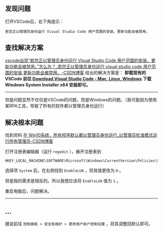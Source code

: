 ## 发现问题
打开VSCode后，右下角提示：
```
若您正以管理员身份运行 Visual Studio Code 用户范围的安装，更新功能会被禁用。
```


## 查找解决方案
[vscode出现“若您正以管理员身份运行 Visual Studio Code 用户范围的安装，更新功能会被禁用。”怎么办？_若您正以管理员身份运行 visual studio code 用户范围的安装,更新功能会被禁用。-CSDN博客](https://blog.csdn.net/kitesxian/article/details/133421182) 给出的解决方案是：
**卸载现有的VSCode 前往 [Download Visual Studio Code - Mac, Linux, Windows](https://code.visualstudio.com/Download) 下载 Windows System Installer x64 安装即可。**


---
但是问题显然不仅仅是VSCode的问题，而是Windows的问题。（我可能因为使用某RPA工具，导致了所有的软件都以管理员身份运行）

## 解决根本问题
找到资料 [在 Win10系统，所有程序默认都以管理员身份运行_以管理员批准模式运行所有管理员-CSDN博客](https://blog.csdn.net/xiaojin21cen/article/details/124221504)

打开注册表编辑器（运行 `regedit` ），展开注册表到
```
HKEY_LOCAL_MACHINE\SOFTWARE\Microsoft\Windows\CurrentVersion\Policies\System
```
选择项 `System` 后，在右侧找到 `EnableLUA` ，将其值更改为 `0` 。

但是我的需求是相反的。所以我想应该将 `EnableLUA` 值为 `1` 。

重启电脑后，问题解决。

---
## ...
据说前往 `控制面板 > 安全和维护 > 更改用户帐户控制设置` ，将其调整回默认即可。
